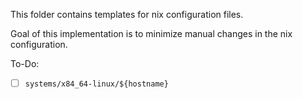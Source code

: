 This folder contains templates for nix configuration files.

Goal of this implementation is to minimize manual changes in the nix configuration.

To-Do:

- [ ] `systems/x84_64-linux/${hostname}`
